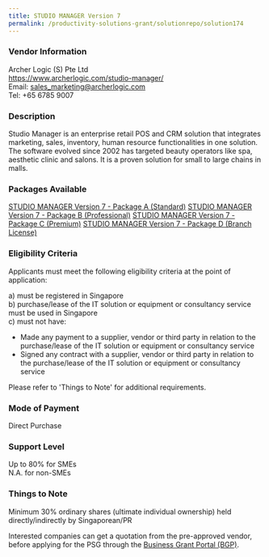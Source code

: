 ```yaml
---
title: STUDIO MANAGER Version 7
permalink: /productivity-solutions-grant/solutionrepo/solution174
---
```


### Vendor Information
Archer Logic (S) Pte Ltd<br>https://www.archerlogic.com/studio-manager/<br>Email: sales_marketing@archerlogic.com<br>Tel: +65 6785 9007

### Description

Studio Manager is an enterprise retail POS and CRM solution that integrates marketing, sales, inventory, human resource functionalities in one solution. The software evolved since 2002 has targeted beauty operators like spa, aesthetic clinic and salons. It is a proven solution for small to large chains in malls.

### Packages Available

<a href='https://www.gobusiness.gov.sg/images/psg/Archer_Logic_Annex_3_Part_1.pdf' target='_blank'>STUDIO MANAGER Version 7 - Package A (Standard)</a>
<a href='https://www.gobusiness.gov.sg/images/psg/Archer_Logic_Annex_3_Part_2.pdf' target='_blank'>STUDIO MANAGER Version 7 - Package B (Professional)</a>
<a href='https://www.gobusiness.gov.sg/images/psg/Archer_Logic_Annex_3_Part_3.pdf' target='_blank'>STUDIO MANAGER Version 7 - Package C (Premium)</a>
<a href='https://www.gobusiness.gov.sg/images/psg/Archer_Logic_Annex_3_Part_4.pdf' target='_blank'>STUDIO MANAGER Version 7 - Package D (Branch License)</a>

### Eligibility Criteria

Applicants must meet the following eligibility criteria at the point of application:

a) must be registered in Singapore <br>
b) purchase/lease of the IT solution or equipment or consultancy service must be used in Singapore <br>
c) must not have:
- Made any payment to a supplier, vendor or third party in relation to the purchase/lease of the IT solution or equipment or consultancy service
- Signed any contract with a supplier, vendor or third party in relation to the purchase/lease of the IT solution or equipment or consultancy service

Please refer to 'Things to Note' for additional requirements.

### Mode of Payment
Direct Purchase

### Support Level
Up to 80% for SMEs <br>
N.A. for non-SMEs

### Things to Note
Minimum 30% ordinary shares (ultimate individual ownership) held directly/indirectly by Singaporean/PR

Interested companies can get a quotation from the pre-approved vendor, before applying for the PSG through the <a target='_blank' href='https://www.businessgrants.gov.sg/'>Business Grant Portal (BGP)</a>.
